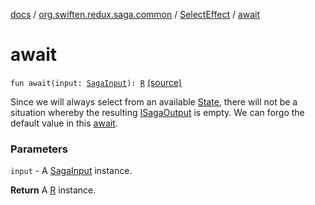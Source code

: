 [docs](../../index.md) / [org.swiften.redux.saga.common](../index.md) / [SelectEffect](index.md) / [await](./await.md)

# await

`fun await(input: `[`SagaInput`](../-saga-input/index.md)`): `[`R`](index.md#R) [(source)](https://github.com/protoman92/KotlinRedux/tree/master/common\common-saga\src\main\kotlin/org/swiften/redux/saga/common/SelectEffect.kt#L37)

Since we will always select from an available [State](index.md#State), there will not be a situation whereby
the resulting [ISagaOutput](../-i-saga-output/index.md) is empty. We can forgo the default value in this [await](./await.md).

### Parameters

`input` - A [SagaInput](../-saga-input/index.md) instance.

**Return**
A [R](index.md#R) instance.

